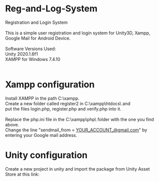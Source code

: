 # Reg-and-Log-System
Registration and Login System
 <br>
 <br>
This is a simple user registration and login system for Unity3D, Xampp, Google Mail for Android Device.
 <br>
 <br>
Software Versions Used:
 <br>
Unity 2020.1.6f1
 <br>
XAMPP for Windows 7.4.10
 <br>
 <br>
# Xampp configuration
Install XAMPP in the path C:\xampp.
 <br>
Create a new folder called register2 in C:\xampp\htdocs\ and
 <br>
put the files login.php, register.php and verify.php into it.
 <br>
 <br>
 Replace the php.ini file in the C:\xampp\php\ folder with the one you find above.
 <br>
 Change the line "sendmail_from = YOUR_ACCOUNT_@gmail.com" by entering your Google mail address.
 # Unity configuration
Create a new project in unity and import the package from Unity Asset Store at this link:
 <br>
 <br>
